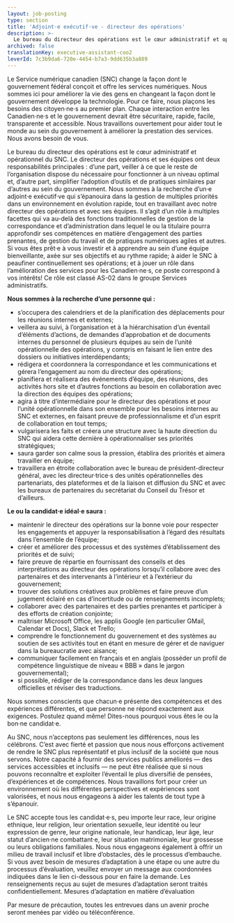 ```yaml
---
layout: job-posting
type: section
title: 'Adjoint·e exécutif·ve - directeur des opérations'
description: >-
  Le bureau du directeur des opérations est le cœur administratif et opérationnel du SNC. Le directeur des opérations et ses équipes ont deux responsabilités principales : d’une part, veiller à ce que le reste de l’organisation dispose du nécessaire pour fonctionner à un niveau optimal et, d’autre part, simplifier l’adoption d’outils et de pratiques similaires par d’autres au sein du gouvernement. 
archived: false
translationKey: executive-assistant-coo2
leverId: 7c3b9da6-720e-4454-b7a3-9dd635b3a889
---
```


Le Service numérique canadien (SNC) change la façon dont le gouvernement fédéral conçoit et offre les services numériques. Nous sommes ici pour améliorer la vie des gens en changeant la façon dont le gouvernement développe la technologie. Pour ce faire, nous plaçons les besoins des citoyen·ne·s au premier plan. Chaque interaction entre les Canadien·ne·s et le gouvernement devrait être sécuritaire, rapide, facile, transparente et accessible. Nous travaillons ouvertement pour aider tout le monde au sein du gouvernement à améliorer la prestation des services. Nous avons besoin de vous.

Le bureau du directeur des opérations est le cœur administratif et opérationnel du SNC. Le directeur des opérations et ses équipes ont deux responsabilités principales : d’une part, veiller à ce que le reste de l’organisation dispose du nécessaire pour fonctionner à un niveau optimal et, d’autre part, simplifier l’adoption d’outils et de pratiques similaires par d’autres au sein du gouvernement. Nous sommes à la recherche d’un·e adjoint·e exécutif·ve qui s’épanouira dans la gestion de multiples priorités dans un environnement en évolution rapide, tout en travaillant avec notre directeur des opérations et avec ses équipes. Il s’agit d’un rôle à multiples facettes qui va au-delà des fonctions traditionnelles de gestion de la correspondance et d’administration dans lequel le ou la titulaire pourra approfondir ses compétences en matière  d’engagement des parties prenantes, de gestion du travail et de pratiques numériques agiles et autres. Si vous êtes prêt·e à vous investir et à apprendre au sein d’une équipe bienveillante, axée sur ses objectifs et au rythme rapide; à aider le SNC à peaufiner continuellement ses opérations; et à jouer un rôle dans l’amélioration des services pour les Canadien·ne·s, ce poste correspond à vos intérêts! Ce rôle est classé AS-02 dans le groupe Services administratifs.


**Nous sommes à la recherche d’une personne qui :**


- s’occupera des calendriers et de la planification des déplacements pour les réunions internes et externes;
- veillera au suivi, à l’organisation et à la hiérarchisation d’un éventail d’éléments d’actions, de demandes d’approbation et de documents internes du personnel de plusieurs équipes au sein de l’unité opérationnelle des opérations, y compris en faisant le lien entre des dossiers ou initiatives interdépendants;
- rédigera et coordonnera la correspondance et les communications et gérera l’engagement au nom du directeur des opérations;
- planifiera et réalisera des événements d’équipe, des réunions, des activités hors site et d’autres fonctions au besoin en collaboration avec la direction des équipes des opérations;
- agira à titre d’intermédiaire pour le directeur des opérations et pour l’unité opérationnelle dans son ensemble pour les besoins internes au SNC et externes, en faisant preuve de professionnalisme et d’un esprit de collaboration en tout temps;
- vulgarisera les faits et créera une structure avec la haute direction du SNC qui aidera cette dernière à opérationnaliser ses priorités stratégiques;
- saura garder son calme sous la pression, établira des priorités et aimera travailler en équipe;
- travaillera en étroite collaboration avec le bureau de président-directeur général, avec les directeur·trice·s des unités opérationnelles des partenariats, des plateformes et de la liaison et diffusion du SNC et avec les bureaux de partenaires du secrétariat du Conseil du Trésor et d’ailleurs.

**Le ou la candidat·e idéal·e saura :**
- maintenir le directeur des opérations sur la bonne voie pour respecter les engagements et appuyer la responsabilisation à l’égard des résultats dans l’ensemble de l’équipe;
- créer et améliorer des processus et des systèmes d’établissement des priorités et de suivi;
- faire preuve de répartie en fournissant des conseils et des interprétations au directeur des opérations lorsqu’il collabore avec des partenaires et des intervenants à l’intérieur et à l’extérieur du gouvernement;
- trouver des solutions créatives aux problèmes et faire preuve d’un jugement éclairé en cas d’incertitude ou de renseignements incomplets; 
- collaborer avec des partenaires et des parties prenantes et participer à des efforts de création conjointe;
- maîtriser Microsoft Office, les applis Google (en particulier GMail, Calendar et Docs), Slack et Trello; 
- comprendre le fonctionnement du gouvernement et des systèmes au soutien de ses activités tout en étant en mesure de gérer et de naviguer dans la bureaucratie avec aisance;
- communiquer facilement en français et en anglais (posséder un profil de compétence linguistique de niveau « BBB » dans le jargon gouvernemental);
- si possible, rédiger de la correspondance dans les deux langues officielles et réviser des traductions.





Nous sommes conscients que chacun·e présente des compétences et des expériences différentes, et que personne ne répond exactement aux exigences. Postulez quand même! Dites-nous pourquoi vous êtes le ou la bon·ne candidat·e.

Au SNC, nous n’acceptons pas seulement les différences, nous les célébrons. C’est avec fierté et passion que nous nous efforçons activement de rendre le SNC plus représentatif et plus inclusif de la société que nous servons. Notre capacité à fournir des services publics améliorés — des services accessibles et inclusifs — ne peut être réalisée que si nous pouvons reconnaître et exploiter l’éventail le plus diversifié de pensées, d’expériences et de compétences. Nous travaillons fort pour créer un environnement où les différentes perspectives et expériences sont valorisées, et nous nous engageons à aider les talents de tout type à s’épanouir.

Le SNC accepte tous les candidat·e·s, peu importe leur race, leur origine ethnique, leur religion, leur orientation sexuelle, leur identité ou leur expression de genre, leur origine nationale, leur handicap, leur âge, leur statut d’ancien·ne combattant·e, leur situation matrimoniale, leur grossesse ou leurs obligations familiales. Nous nous engageons également à offrir un milieu de travail inclusif et libre d’obstacles, dès le processus d’embauche. Si vous avez besoin de mesures d’adaptation à une étape ou une autre du processus d’évaluation, veuillez envoyer un message aux coordonnées indiquées dans le lien ci-dessous pour en faire la demande. Les renseignements reçus au sujet de mesures d’adaptation seront traités confidentiellement.
Mesures d’adaptation en matière d’évaluation

Par mesure de précaution, toutes les entrevues dans un avenir proche seront menées par vidéo ou téléconférence. 



